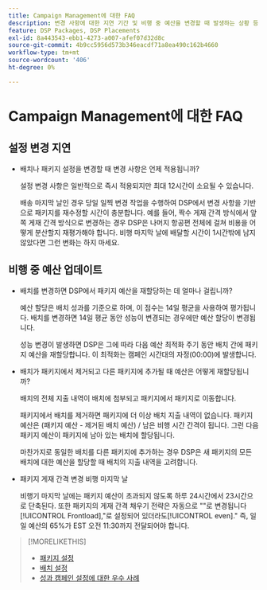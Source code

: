 ```yaml
---
title: Campaign Management에 대한 FAQ
description: 변경 사항에 대한 지연 기간 및 비행 중 예산을 변경할 때 발생하는 상황 등 캠페인 관리에 대해 자세히 알아보십시오.
feature: DSP Packages, DSP Placements
exl-id: 8a443543-ebb1-4273-a007-afef07d32d8c
source-git-commit: 4b9cc5956d573b346eacdf71a8ea490c162b4660
workflow-type: tm+mt
source-wordcount: '406'
ht-degree: 0%

---
```


# Campaign Management에 대한 FAQ

<!-- Most of this information should be moved into the relevant topics (especially editing topics). -->

## 설정 변경 지연

* 배치나 패키지 설정을 변경할 때 변경 사항은 언제 적용됩니까?

  설정 변경 사항은 일반적으로 즉시 적용되지만 최대 12시간이 소요될 수 있습니다.

  배송 마지막 날인 경우 당일 일찍 변경 작업을 수행하여 DSP에서 변경 사항을 기반으로 패키지를 재수정할 시간이 충분합니다. 예를 들어, 짝수 게재 간격 방식에서 앞쪽 게재 간격 방식으로 변경하는 경우 DSP은 나머지 항공편 전체에 걸쳐 비용을 어떻게 분산할지 재평가해야 합니다. 비행 마지막 날에 배달할 시간이 1시간밖에 남지 않았다면 그런 변화는 하지 마세요.

## 비행 중 예산 업데이트

* 배치를 변경하면 DSP에서 패키지 예산을 재할당하는 데 얼마나 걸립니까?

  예산 할당은 배치 성과를 기준으로 하며, 이 점수는 14일 평균을 사용하여 평가됩니다. 배치를 변경하면 14일 평균 동안 성능이 변경되는 경우에만 예산 할당이 변경됩니다.

  성능 변경이 발생하면 DSP은 그에 따라 다음 예산 최적화 주기 동안 배치 간에 패키지 예산을 재할당합니다. 이 최적화는 캠페인 시간대의 자정(00:00)에 발생합니다.

* 배치가 패키지에서 제거되고 다른 패키지에 추가될 때 예산은 어떻게 재할당됩니까?

  배치의 전체 지출 내역이 배치에 첨부되고 패키지에서 패키지로 이동합니다.

  패키지에서 배치를 제거하면 패키지에 더 이상 배치 지출 내역이 없습니다. 패키지 예산은 (패키지 예산 - 제거된 배치 예산) / 남은 비행 시간 간격이 됩니다. 그런 다음 패키지 예산이 패키지에 남아 있는 배치에 할당됩니다.

  마찬가지로 동일한 배치를 다른 패키지에 추가하는 경우 DSP은 새 패키지의 모든 배치에 대한 예산을 할당할 때 배치의 지출 내역을 고려합니다.

* 패키지 게재 간격 변경 비행 마지막 날

  비행기 마지막 날에는 패키지 예산이 초과되지 않도록 하루 24시간에서 23시간으로 단축된다. 또한 패키지의 게재 간격 채우기 전략은 자동으로 &quot;&quot;로 변경됩니다[!UICONTROL Frontload],&quot;로 설정되어 있더라도[!UICONTROL even].&quot; 즉, 일일 예산의 65%가 EST 오전 11:30까지 전달되어야 합니다.

>[!MORELIKETHIS]
>
>* [패키지 설정](/help/dsp/campaign-management/packages/package-settings.md)
>* [배치 설정](/help/dsp/campaign-management/placements/placement-settings.md)
>* [성과 캠페인 설정에 대한 우수 사례](/help/dsp/optimization/campaign-best-practices-performance.md)

